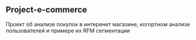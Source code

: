 ## Project-e-commerce
Проект об анализе покупок в интеренет магазине, когортном анализе пользователей и примере их RFM сегментации
